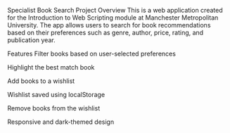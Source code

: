 Specialist Book Search
Project Overview
This is a web application created for the Introduction to Web Scripting module at Manchester Metropolitan University.
The app allows users to search for book recommendations based on their preferences such as genre, author, price, rating, and publication year.

Features
Filter books based on user-selected preferences

Highlight the best match book

Add books to a wishlist

Wishlist saved using localStorage

Remove books from the wishlist

Responsive and dark-themed design

